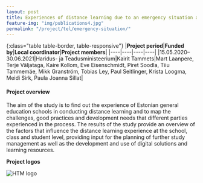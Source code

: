 ```yaml
---
layout: post
title: Experiences of distance learning due to an emergency situation and its impact on the Estonian education system  
feature-img: "img/publications4.jpg"
permalink: "/project/tel/emergency-situation/"
---
```


{:class="table table-border, table-responsive"}
|**Project period**|**Funded by**|**Local coordinator**|**Project members**|
|----|----|----|----|
|15.05.2020–30.06.2021|Haridus- ja Teadusministeerium|Kairit Tammets|Mart Laanpere, Terje Väljataga, Kaire Kollom, Eve Eisenschmidt, Piret Soodla, Tiiu Tammemäe, Mikk Granström, Tobias Ley, Paul Seitlinger, Krista Loogma, Meidi Sirk, Paula Joanna Sillat|

#### Project overview
The aim of the study is to find out the experience of Estonian general education schools in conducting distance learning and to map the challenges, good practices and development needs that different parties experienced in the process. The results of the study provide an overview of the factors that influence the distance learning experience at the school, class and student level, providing input for the planning of further study management as well as the development and use of digital solutions and learning resources. 

**Project logos**
<div> 
    <img class="img-fluid-innews" src="{{ '/img/financier_logos/HTM.jpg' | prepend: site.baseurl }}" alt="HTM logo">
</div>